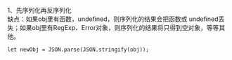 1、先序列化再反序列化  
缺点：如果obj里有函数，undefined，则序列化的结果会把函数或 undefined丢失；如果obj里有RegExp、Error对象，则序列化的结果将只得到空对象，等等其他。
```
let newObj = JSON.parse(JSON.stringify(obj));
```


